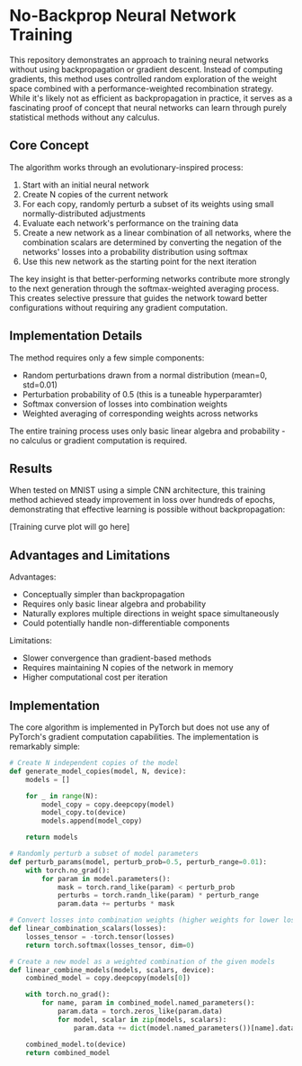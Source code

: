 # No-Backprop Neural Network Training

This repository demonstrates an approach to training neural networks without using backpropagation or gradient descent. Instead of computing gradients, this method uses controlled random exploration of the weight space combined with a performance-weighted recombination strategy. While it's likely not as efficient as backpropagation in practice, it serves as a fascinating proof of concept that neural networks can learn through purely statistical methods without any calculus.

## Core Concept

The algorithm works through an evolutionary-inspired process:

1. Start with an initial neural network
2. Create N copies of the current network
3. For each copy, randomly perturb a subset of its weights using small normally-distributed adjustments
4. Evaluate each network's performance on the training data
5. Create a new network as a linear combination of all networks, where the combination scalars are determined by converting the negation of the networks' losses into a probability distribution using softmax
6. Use this new network as the starting point for the next iteration

The key insight is that better-performing networks contribute more strongly to the next generation through the softmax-weighted averaging process. This creates selective pressure that guides the network toward better configurations without requiring any gradient computation.

## Implementation Details

The method requires only a few simple components:

- Random perturbations drawn from a normal distribution (mean=0, std=0.01)
- Perturbation probability of 0.5 (this is a tuneable hyperparamter)
- Softmax conversion of losses into combination weights
- Weighted averaging of corresponding weights across networks

The entire training process uses only basic linear algebra and probability - no calculus or gradient computation is required.

## Results

When tested on MNIST using a simple CNN architecture, this training method achieved steady improvement in loss over hundreds of epochs, demonstrating that effective learning is possible without backpropagation:

[Training curve plot will go here]

## Advantages and Limitations

Advantages:
- Conceptually simpler than backpropagation
- Requires only basic linear algebra and probability
- Naturally explores multiple directions in weight space simultaneously
- Could potentially handle non-differentiable components

Limitations:
- Slower convergence than gradient-based methods
- Requires maintaining N copies of the network in memory
- Higher computational cost per iteration

## Implementation

The core algorithm is implemented in PyTorch but does not use any of PyTorch's gradient computation capabilities. The implementation is remarkably simple:

```python
# Create N independent copies of the model
def generate_model_copies(model, N, device):
    models = []

    for _ in range(N):
        model_copy = copy.deepcopy(model)
        model_copy.to(device)
        models.append(model_copy)

    return models

# Randomly perturb a subset of model parameters
def perturb_params(model, perturb_prob=0.5, perturb_range=0.01):
    with torch.no_grad():
        for param in model.parameters():
            mask = torch.rand_like(param) < perturb_prob
            perturbs = torch.randn_like(param) * perturb_range
            param.data += perturbs * mask

# Convert losses into combination weights (higher weights for lower losses)
def linear_combination_scalars(losses):
    losses_tensor = -torch.tensor(losses)
    return torch.softmax(losses_tensor, dim=0)

# Create a new model as a weighted combination of the given models
def linear_combine_models(models, scalars, device):
    combined_model = copy.deepcopy(models[0])

    with torch.no_grad():
        for name, param in combined_model.named_parameters():
            param.data = torch.zeros_like(param.data)
            for model, scalar in zip(models, scalars):
                param.data += dict(model.named_parameters())[name].data * scalar

    combined_model.to(device)
    return combined_model
```
